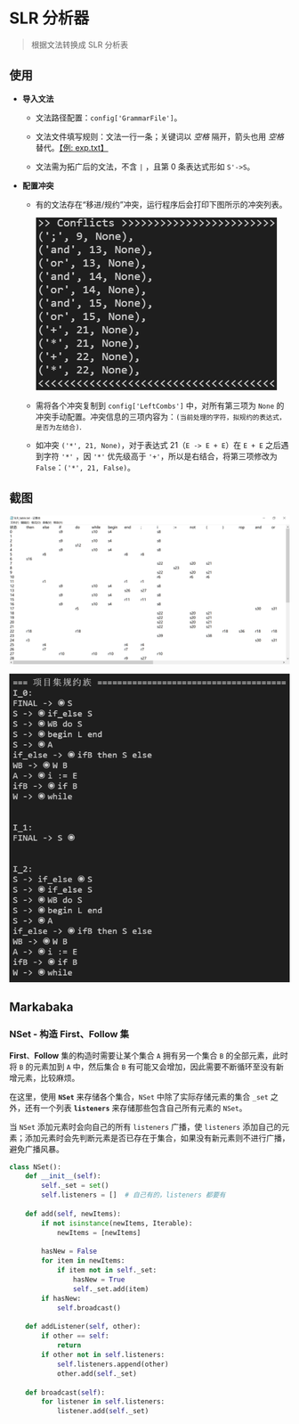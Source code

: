 # SLR 分析器

> 根据文法转换成 SLR 分析表

## 使用

- **导入文法**

  - 文法路径配置：`config['GrammarFile']`。

  - 文法文件填写规则：文法一行一条；关键词以 *空格* 隔开，箭头也用 *空格* 替代。[【例: exp.txt】](./exp.txt)

  - 文法需为拓广后的文法，不含 `|` ，且第 0 条表达式形如 `S'->S`。

- **配置冲突**

  - 有的文法存在“移进/规约”冲突，运行程序后会打印下图所示的冲突列表。

    ![conflicts](./README/conflicts.png)

  - 需将各个冲突复制到 `config['LeftCombs']` 中，对所有第三项为 `None` 的冲突手动配置。冲突信息的三项内容为：`(当前处理的字符，拟规约的表达式，是否为左结合)`.
  
  - 如冲突 `('*', 21, None)`，对于表达式 21（`E -> E + E`）在 `E + E` 之后遇到字符 `'*'` ，因 `'*'` 优先级高于  `'+'`，所以是右结合，将第三项修改为 `False`：`('*', 21, False)`。

## 截图

![result](./README/result.png)

![项目集规约族](./README/family.png)

## Markabaka

### NSet - 构造 First、Follow 集

**First**、**Follow** 集的构造时需要让某个集合 `A` 拥有另一个集合 `B` 的全部元素，此时将 `B` 的元素加到 `A` 中，然后集合 `B` 有可能又会增加，因此需要不断循环至没有新增元素，比较麻烦。

在这里，使用 **`NSet`** 来存储各个集合，`NSet` 中除了实际存储元素的集合 `_set` 之外，还有一个列表 **`listeners`** 来存储那些包含自己所有元素的 `NSet`。

当 `NSet` 添加元素时会向自己的所有 `listeners` 广播，使 `listeners` 添加自己的元素；添加元素时会先判断元素是否已存在于集合，如果没有新元素则不进行广播，避免广播风暴。

```python
class NSet():
    def __init__(self):
        self._set = set()
        self.listeners = []  # 自己有的，listeners 都要有

    def add(self, newItems):
        if not isinstance(newItems, Iterable):
            newItems = [newItems]

        hasNew = False
        for item in newItems:
            if item not in self._set:
                hasNew = True
                self._set.add(item)
        if hasNew:
            self.broadcast()

    def addListener(self, other):
        if other == self:
            return
        if other not in self.listeners:
            self.listeners.append(other)
            other.add(self._set)

    def broadcast(self):
        for listener in self.listeners:
            listener.add(self._set)
```
